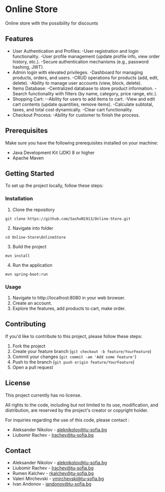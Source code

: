 
# Online Store

Online store with the possibility for discounts

## Features

- User Authentication and Profiles: 
 -User registration and login functionality.
    -User profile management (update profile info, view order history, etc.). 
    -Secure authentication mechanisms (e.g., password hashing, JWT).
- Admin login with elevated privileges. 
    -Dashboard for managing products, orders, and users. 
    -CRUD operations for products (add, edit, delete). 
    -Ability to manage user accounts (view, block, delete). 
- Items Database: 
 -Centralized database to store product information. 
-Search functionality with filters (by name, category, price range, etc.).
-  Shopping Cart: 
--Ability for users to add items to cart.
-View and edit cart contents (update quantities, remove items). 
-Calculate subtotal, taxes, and total cost dynamically. -Clear cart functionality.
- Checkout Process:
-Ability for customer to finish the process.
## Prerequisites

Make sure you have the following prerequisites installed on your machine:

- Java Development Kit (JDK) 8 or higher
- Apache Maven

## Getting Started

To set up the project locally, follow these steps:

### Installation

1. Clone the repository
```
git clone https://github.com/SashoN1913/Online-Store.git
```
2. Navigate into folder
```
cd Online-Store\OnlineStore
```
3. Build the project
```
mvn install
```
4. Run the application
```
mvn spring-boot:run
```

### Usage

1. Navigate to http://localhost:8080 in your web browser.
2. Create an account.
3. Explore the features, add products to cart, make order.


## Contributing

If you'd like to contribute to this project, please follow these steps:

1. Fork the project
2. Create your feature branch (`git checkout -b feature/YourFeature`)
3. Commit your changes (`git commit -am 'Add some feature'`)
4. Push to the branch (`git push origin feature/YourFeature`)
5. Open a pull request

## License

This project currently has no license.

All rights to the code, including but not limited to its use, modification, and distribution, are reserved by the project's creator or copyright holder.

For inquiries regarding the use of this code, please contact : 
- Aleksander Nikolov - aleknikolov@tu-sofia.bg 
- Liubomir Rachev - lrachev@tu-sofia.bg

## Contact

- Aleksander Nikolov  - aleknikolov@tu-sofia.bg
- Liubomir Rachev - lrachev@tu-sofia.bg
- Rumen Kalchev - rkalchev@tu-sofia.bg
- Valeri Mirchevski - vmirchevski@tu-sofia.bg
- Ivan Andonov - iandonov@tu-sofia.bg
